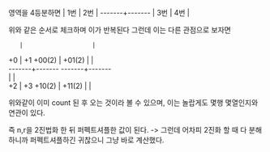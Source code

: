 영역을 4등분하면
       |
  1번  |   2번
       |
-------+-------
       |
  3번  |   4번
       |
       
위와 같은 순서로 체크하며 이가 반복된다
그런데 이는 다른 관점으로 보자면

       |			       |			
  +0   |   +1	                +00(2) | +01(2)	
       |			       |			
-------+-------		-------+-------		
       |			       |			
  +2   |   +3	                +10(2) | +11(2)	
       |			       |			
       
위와같이 이미 count 된 후 오는 것이라 볼 수 있으며, 이는 놀랍게도 몇행 몇열인지와 연관이 있다.

즉 n,r을 2진법화 한 뒤 퍼펙트셔플한 값이 된다.
 -> 그런데 어차피 2진화 할 때 다 분해하니까 퍼펙트셔플하긴 귀찮으니 그냥 바로 계산했다.
